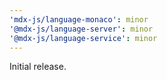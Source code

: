```yaml
---
'mdx-js/language-monaco': minor
'@mdx-js/language-server': minor
'@mdx-js/language-service': minor
---
```


Initial release.
